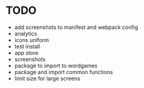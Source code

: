 # TODO

- add screenshots to manifest and webpack config
- analytics
- icons uniform
- test install
- app store
- screenshots
- package to import to wordgames
- package and import common functions
- limit size for large screens
